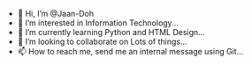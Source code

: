 - 👋 Hi, I’m @Jaan-Doh
- 👀 I’m interested in Information Technology...
- 🌱 I’m currently learning Python and HTML Design...
- 💞️ I’m looking to collaborate on Lots of things...
- 📫 How to reach me, send me an internal message using Git...

<!---
Jaan-Doh/Jaan-Doh is a ✨ special ✨ repository because its `README.md` (this file) appears on your GitHub profile.
You can click the Preview link to take a look at your changes.
--->
